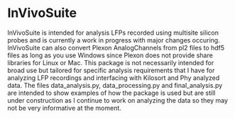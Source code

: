 # InVivoSuite
InVivoSuite is intended for analysis LFPs recorded using multisite silicon probes and is currently a work in progress with major changes occuring. InVivoSuite can also convert Plexon AnalogChannels from pl2 files to hdf5 files as long as you use Windows since Plexon does not provide share libraries for Linux or Mac. This package is not necessarily intended for broad use but tailored for specific analysis requirements that I have for analyzing LFP recordings and interfacing with Kilosort and Phy analyzed data. The files data_analysis.py, data_processing.py and final_analysis.py are intended to show examples of how the package is used but are still under construction as I continue to work on analyzing the data so they may not be very informative at the moment.